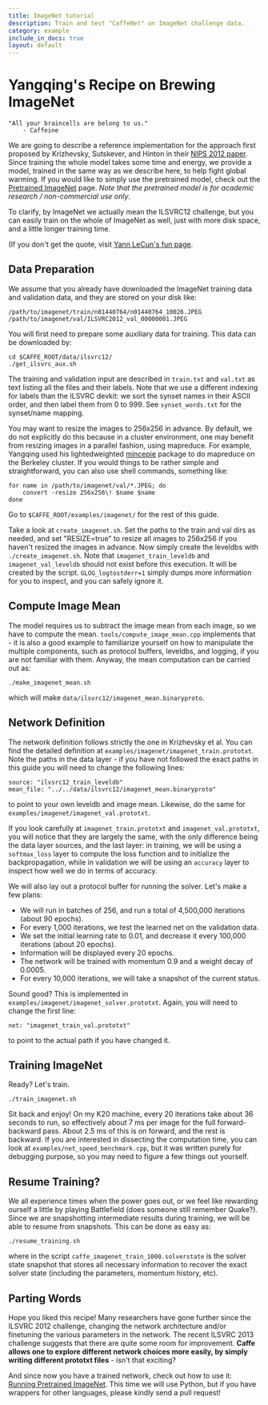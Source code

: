 ```yaml
---
title: ImageNet tutorial
description: Train and test "CaffeNet" on ImageNet challenge data.
category: example
include_in_docs: true
layout: default
---
```


Yangqing's Recipe on Brewing ImageNet
=====================================

    "All your braincells are belong to us."
        - Caffeine

We are going to describe a reference implementation for the approach first proposed by Krizhevsky, Sutskever, and Hinton in their [NIPS 2012 paper](http://books.nips.cc/papers/files/nips25/NIPS2012_0534.pdf). Since training the whole model takes some time and energy, we provide a model, trained in the same way as we describe here, to help fight global warming. If you would like to simply use the pretrained model, check out the [Pretrained ImageNet](getting_pretrained_models.html) page. *Note that the pretrained model is for academic research / non-commercial use only*.

To clarify, by ImageNet we actually mean the ILSVRC12 challenge, but you can easily train on the whole of ImageNet as well, just with more disk space, and a little longer training time.

(If you don't get the quote, visit [Yann LeCun's fun page](http://yann.lecun.com/ex/fun/).

Data Preparation
----------------

We assume that you already have downloaded the ImageNet training data and validation data, and they are stored on your disk like:

    /path/to/imagenet/train/n01440764/n01440764_10026.JPEG
    /path/to/imagenet/val/ILSVRC2012_val_00000001.JPEG

You will first need to prepare some auxiliary data for training. This data can be downloaded by:

    cd $CAFFE_ROOT/data/ilsvrc12/
    ./get_ilsvrc_aux.sh

The training and validation input are described in `train.txt` and `val.txt` as text listing all the files and their labels. Note that we use a different indexing for labels than the ILSVRC devkit: we sort the synset names in their ASCII order, and then label them from 0 to 999. See `synset_words.txt` for the synset/name mapping.

You may want to resize the images to 256x256 in advance. By default, we do not explicitly do this because in a cluster environment, one may benefit from resizing images in a parallel fashion, using mapreduce. For example, Yangqing used his lightedweighted [mincepie](https://github.com/Yangqing/mincepie) package to do mapreduce on the Berkeley cluster. If you would things to be rather simple and straightforward, you can also use shell commands, something like:

    for name in /path/to/imagenet/val/*.JPEG; do
        convert -resize 256x256\! $name $name
    done

Go to `$CAFFE_ROOT/examples/imagenet/` for the rest of this guide.

Take a look at `create_imagenet.sh`. Set the paths to the train and val dirs as needed, and set "RESIZE=true" to resize all images to 256x256 if you haven't resized the images in advance. Now simply create the leveldbs with `./create_imagenet.sh`. Note that `imagenet_train_leveldb` and `imagenet_val_leveldb` should not exist before this execution. It will be created by the script. `GLOG_logtostderr=1` simply dumps more information for you to inspect, and you can safely ignore it.

Compute Image Mean
------------------

The model requires us to subtract the image mean from each image, so we have to compute the mean. `tools/compute_image_mean.cpp` implements that - it is also a good example to familiarize yourself on how to manipulate the multiple components, such as protocol buffers, leveldbs, and logging, if you are not familiar with them. Anyway, the mean computation can be carried out as:

    ./make_imagenet_mean.sh

which will make `data/ilsvrc12/imagenet_mean.binaryproto`.

Network Definition
------------------

The network definition follows strictly the one in Krizhevsky et al. You can find the detailed definition at `examples/imagenet/imagenet_train.prototxt`. Note the paths in the data layer - if you have not followed the exact paths in this guide you will need to change the following lines:

    source: "ilvsrc12_train_leveldb"
    mean_file: "../../data/ilsvrc12/imagenet_mean.binaryproto"

to point to your own leveldb and image mean. Likewise, do the same for `examples/imagenet/imagenet_val.prototxt`.

If you look carefully at `imagenet_train.prototxt` and `imagenet_val.prototxt`, you will notice that they are largely the same, with the only difference being the data layer sources, and the last layer: in training, we will be using a `softmax_loss` layer to compute the loss function and to initialize the backpropagation, while in validation we will be using an `accuracy` layer to inspect how well we do in terms of accuracy.

We will also lay out a protocol buffer for running the solver. Let's make a few plans:
* We will run in batches of 256, and run a total of 4,500,000 iterations (about 90 epochs).
* For every 1,000 iterations, we test the learned net on the validation data.
* We set the initial learning rate to 0.01, and decrease it every 100,000 iterations (about 20 epochs).
* Information will be displayed every 20 epochs.
* The network will be trained with momentum 0.9 and a weight decay of 0.0005.
* For every 10,000 iterations, we will take a snapshot of the current status.

Sound good? This is implemented in `examples/imagenet/imagenet_solver.prototxt`. Again, you will need to change the first line:

    net: "imagenet_train_val.prototxt"

to point to the actual path if you have changed it.

Training ImageNet
-----------------

Ready? Let's train.

    ./train_imagenet.sh

Sit back and enjoy! On my K20 machine, every 20 iterations take about 36 seconds to run, so effectively about 7 ms per image for the full forward-backward pass. About 2.5 ms of this is on forward, and the rest is backward. If you are interested in dissecting the computation time, you can look at `examples/net_speed_benchmark.cpp`, but it was written purely for debugging purpose, so you may need to figure a few things out yourself.

Resume Training?
----------------

We all experience times when the power goes out, or we feel like rewarding ourself a little by playing Battlefield (does someone still remember Quake?). Since we are snapshotting intermediate results during training, we will be able to resume from snapshots. This can be done as easy as:

    ./resume_training.sh

where in the script `caffe_imagenet_train_1000.solverstate` is the solver state snapshot that stores all necessary information to recover the exact solver state (including the parameters, momentum history, etc).

Parting Words
-------------

Hope you liked this recipe! Many researchers have gone further since the ILSVRC 2012 challenge, changing the network architecture and/or finetuning the various parameters in the network. The recent ILSVRC 2013 challenge suggests that there are quite some room for improvement. **Caffe allows one to explore different network choices  more easily, by simply writing different prototxt files** - isn't that exciting?

And since now you have a trained network, check out how to use it: [Running Pretrained ImageNet](getting_pretrained_models.html). This time we will use Python, but if you have wrappers for other languages, please kindly send a pull request!
